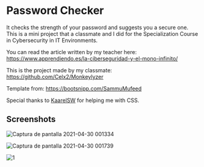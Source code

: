 # Password Checker
It checks the strength of your password and suggests you a secure one.
This is a mini project that a classmate and I did for the Specialization Course in Cybersecurity in IT Environments.

You can read the article written by my teacher here: https://www.apprendiendo.es/la-ciberseguridad-y-el-mono-infinito/

This is the project made by my classmate: https://github.com/Celx2/Monkeylyzer

Template from: https://bootsnipp.com/SammuMufeed

Special thanks to [KaarelSW](https://github.com/KaarelSW) for helping me with CSS.


## Screenshots
![Captura de pantalla 2021-04-30 001334](https://user-images.githubusercontent.com/16936151/116624827-f2223680-a948-11eb-9313-8a89e0b4ff73.jpg)


![Captura de pantalla 2021-04-30 001739](https://user-images.githubusercontent.com/16936151/116625189-85f40280-a949-11eb-933e-cca48e1eb259.jpg)


![1](https://user-images.githubusercontent.com/16936151/116625338-bdfb4580-a949-11eb-92ae-d7782fdbaaa8.jpg)
